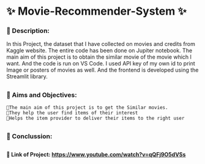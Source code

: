 #  ✨ Movie-Recommender-System ✨
### 📍 Description:
In this Project, the dataset that I have collected on movies and credits from Kaggle website. The entire code has been done on Jupiter notebook. The main aim of this project is to obtain the similar movie of the movie which I want.  And the code is run on VS Code. I used API key of my own id to print Image or posters of movies as well. And the frontend is developed using the Streamlit library.
##
### 📍 Aims and Objectives:
    🎈The main aim of this project is to get the Similar movies.
    🎈They help the user find items of their interest
    🎈Helps the item provider to deliver their items to the right user
##
### 📍 Conclussion:


##
#### 📍 Link of Project: https://www.youtube.com/watch?v=qQFj9O5dVSs

